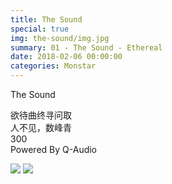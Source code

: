 ```yaml
---
title: The Sound
special: true
img: the-sound/img.jpg
summary: 01 - The Sound - Ethereal
date: 2018-02-06 00:00:00
categories: Monstar
---
```


The Sound

欲待曲终寻问取  
人不见，数峰青  
300  
Powered By Q-Audio

![](img.jpg)
![](cover.jpg)
